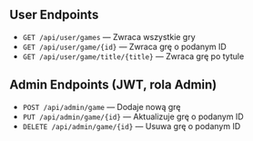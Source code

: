## User Endpoints

- `GET /api/user/games` — Zwraca wszystkie gry
- `GET /api/user/game/{id}` — Zwraca grę o podanym ID
- `GET /api/user/game/title/{title}` — Zwraca grę po tytule

## Admin Endpoints (JWT, rola Admin)

- `POST /api/admin/game` — Dodaje nową grę
- `PUT /api/admin/game/{id}` — Aktualizuje grę o podanym ID
- `DELETE /api/admin/game/{id}` — Usuwa grę o podanym ID
